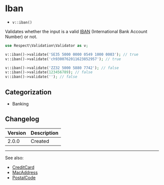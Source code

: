 # Iban

- `v::iban()`

Validates whether the input is a valid [IBAN][] (International Bank Account
Number) or not.

```php
use Respect\Validation\Validator as v;

v::iban()->validate('SE35 5000 0000 0549 1000 0003'); // true
v::iban()->validate('ch9300762011623852957'); // true

v::iban()->validate('ZZ32 5000 5880 7742'); // false
v::iban()->validate(123456789); // false
v::iban()->validate(''); // false
```

## Categorization

- Banking

## Changelog

Version | Description
--------|-------------
  2.0.0 | Created

***
See also:

- [CreditCard](CreditCard.md)
- [MacAddress](MacAddress.md)
- [PostalCode](PostalCode.md)

[IBAN]: https://en.wikipedia.org/wiki/International_Bank_Account_Number
